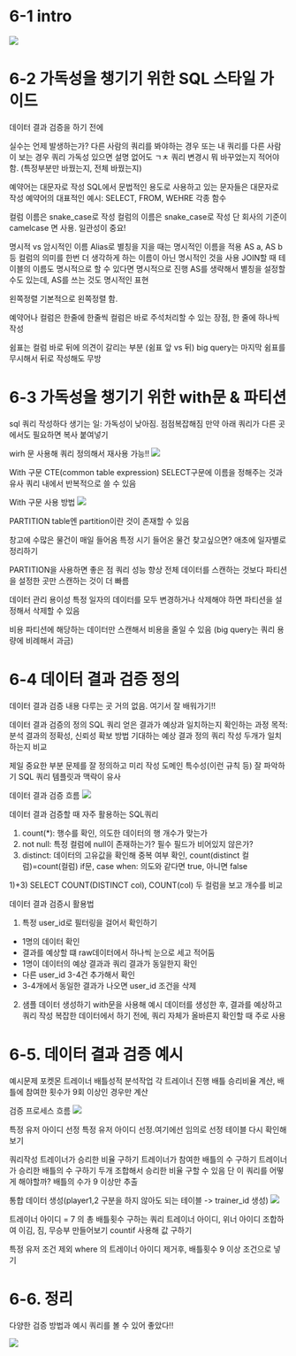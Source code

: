 # 6-1 intro
![](images/wee6_01.png)

# 6-2 가독성을 챙기기 위한 SQL 스타일 가이드
데이터 결과 검증을 하기 전에

실수는 언제 발생하는가?
다른 사람의 쿼리를 봐야하는 경우 또는 내 쿼리를 다른 사람이 보는 경우
쿼리 가독성 있으면 설명 없어도 ㄱㅊ
쿼리 변경시 뭐 바꾸었는지 적어야 함. (특정부분만 바꿨는지, 전체 바꿨는지)

예약어는 대문자로 작성
SQL에서 문법적인 용도로 사용하고 있는 문자들은 대문자로 작성
예약어의 대표적인 예시: SELECT, FROM, WEHRE 각종 함수

컬럼 이름은 snake_case로 작성
컬럼의 이름은 snake_case로 작성
단 회사의 기준이 camelcase 면 사용. 일관성이 중요!

명시적 vs 암시적인 이름
Alias로 별칭을 지을 때는 명시적인 이름을 적용
AS a, AS b 등 컬럼의 의미를 한번 더 생각하게 하는 이름이 아닌 명시적인 것을 사용
JOIN할 때 테이블의 이름도 명시적으로 할 수 있다면 명시적으로 진행
AS를 생략해서 별칭을 설정할 수도 있는데, AS를 쓰는 것도 명시적인 표현

왼쪽정렬
기본적으로 왼쪽정렬 함.

예약어나 컬럼은 한줄에 한줄씩
컬럼은 바로 주석처리할 수 있는 장점, 한 줄에 하나씩 작성

쉼표는 컬럼 바로 뒤에
의견이 갈리는 부분 (쉼표 앞 vs 뒤)
big query는 마지막 쉼표를 무시해서 뒤로 작성해도 무방

# 6-3 가독성을 챙기기 위한 with문 & 파티션

sql 쿼리 작성하다 생기는 일: 가독성이 낮아짐. 점점복잡해짐
만약 아래 쿼리가 다른 곳에서도 필요하면 복사 붙여넣기

wirh 문 사용해 쿼리 정의해서 재사용 가능!!
![](images/wee6_02.png)

With 구문
CTE(common table expression)
SELECT구문에 이름을 정해주는 것과 유사
쿼리 내에서 반복적으로 쓸 수 있음

With 구문 사용 방법
![](images/wee6_03.png)

PARTITION
table엔 partition이란 것이 존재할 수 있음

창고에 수많은 물건이 매일 들어옴
특정 시기 들어온 물건 찾고싶으면?
애초에 일자별로 정리하기

PARTITION을 사용하면 좋은 점
쿼리 성능 향상
전체 데이터를 스캔하는 것보다 파티션을 설정한 곳만 스캔하는 것이 더 빠름

데이터 관리 용이성
특정 일자의 데이터를 모두 변경하거나 삭제해야 하면 파티션을 설정해서 삭제할 수 있음

비용
파티션에 해당하는 데이터만 스캔해서 비용을 줄일 수 있음
(big query는 쿼리 용량에 비례해서 과금)

# 6-4 데이터 결과 검증 정의
데이터 결과 검증 내용 다루는 곳 거의 없음. 여기서 잘 배워가기!!

데이터 결과 검증의 정의
SQL 쿼리 얻은 결과가 예상과 일치하는지 확인하는 과정
목적: 분석 결과의 정확성, 신뢰성 확보
방법
기대하는 예상 결과 정의
쿼리 작성
두개가 일치하는지 비교

제일 중요한 부분
문제를 잘 정의하고 미리 작성
도메인 특수성(이런 규칙 등) 잘 파악하기
SQL 쿼리 템플릿과 맥락이 유사

데이터 결과 검증 흐름
![](images/wee6_04.png)

데이터 결과 검증할 때 자주 활용하는 SQL쿼리

1) count(*): 행수를 확인, 의도한 데이터의 행 개수가 맞는가
2) not null: 특정 컬럼에 null이 존재하는가? 필수 필드가 비어있지 않은가?
3) distinct: 데이터의 고유값을 확인해 중복 여부 확인, count(distinct 컬럼)=count(컬럼)
if문, case when: 의도와 같다면 true, 아니면 false

1)+3) SELECT COUNT(DISTINCT col), COUNT(col) 두 컬럼을 보고 개수를 비교

데이터 결과 검증시 활용법
1) 특정 user_id로 필터링을 걸어서 확인하기
- 1명의 데이터 확인
- 결과를 예상할 떄 raw데이터에서 하나씩 눈으로 세고 적어둠
- 1명이 데이터의 예상 결과과 쿼리 결과가 동일한지 확인
- 다른 user_id 3-4건 추가해서 확인
- 3-4개에서 동일한 결과가 나오면 user_id 조건을 삭제

2) 샘플 데이터 생성하기
with문을 사용해 예시 데이터를 생성한 후, 결과를 예상하고 쿼리 작성
복잡한 데이터에서 하기 전에, 쿼리 자체가 올바른지 확인할 때 주로 사용

# 6-5. 데이터 결과 검증 예시

예시문제
포켓몬 트레이너 배틀성적 분석작업
각 트레이너 진행 배틀 승리비율 계산, 배틀에 참여한 횟수가 9회 이상인 경우만 계산

검증 프로세스 흐름
![](images/wee6_05.png)

특정 유저 아이디 선정
특정 유저 아이디 선정.여기에선 임의로 선정
테이블 다시 확인해보기

쿼리작성
트레이너가 승리한 비율 구하기
트레이너가 참여한 배틀의 수 구하기
트레이너가 승리한 배틀의 수 구하기
두개 조합해서 승리한 비율 구할 수 있음
단 이 쿼리를 어떻게 해야할까?
배틀의 수가 9 이상만 추출

통합 데이터 생성(player1,2 구분을 하지 않아도 되는 테이블 -> trainer_id 생성)
![](images/wee6_06.png)

트레이너 아이디 = 7 의 총 배틀횟수 구하는 쿼리
트레이너 아이디, 위너 아이디 조합하여 이김, 짐, 무승부 만들어보기
countif 사용해 값 구하기

특정 유저 조건 제외
where 의 트레이너 아이디 제거후, 배틀횟수 9 이상 조건으로 넣기

# 6-6. 정리
다양한 검증 방법과 예시 쿼리를 볼 수 있어 좋았다!!

![](images/wee6_07.png)